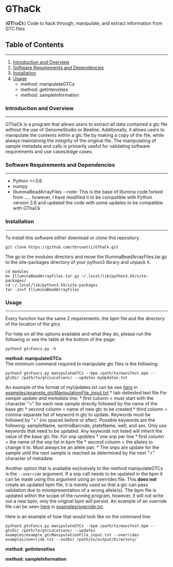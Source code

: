 # GThaCk
(**GT**ha**C**k)
Code to hack through, manipulate, and extract information from GTC files

## Table of Contents
---------------------
1.  [Introduction and Overview](#introduction-and-overview)
2.  [Software Requirements and Dependencies](#software-requirements-and-dependencies)
3.  [Installation](#installation)
4.  [Usage](#usage)
	* method: manipulateGTCs
	* method: getIntensities
	* method: sampleInformation

### Introduction and Overview
-----------------------------
GThaCk is a program that allows users to extract all data contained a gtc file without the use of GenomeStudio or Beeline.  Additionally, it allows users to manipulate the contents within a gtc file by making a copy of the file, while always maintaining the integrity of the original file. The manipulating of sample metadata and calls is primarily useful for validating software requirements and use cases/edge cases.


### Software Requirements and Dependencies
------------------------------------------
*  Python >=3.6
*  numpy
*  IlluminaBeadArrayFiles
	--note: This is the base of Illumina code forked from ..... however, I have modified it to be compatible with Python version 3.6 and updated the code with some updates to be compatible with GThaCk

### Installation
-----------------
To install this software either download or clone this repository
```
git clone https://github.com/tbrunetti/GThaCk.git
```
The go to the modules directory and move the IlluminaBeadArrayFiles.tar.gz to the site-packages directory of your python3 library and unpack it.
```
cd modules
mv IlluminaBeadArrayFiles.tar.gz ~/.local/lib/python3.XX/site-packages/
cd ~/.local/lib/python3.XX/site-packages
tar -zxvf IlluminaBeadArrayFiles
```


### Usage
----------
Every function has the same 2 requirements: the bpm file and the directory of the location of the gtcs

For help on all the options available and what they do, please run the following or see the table at the bottom of the page:
```
python3 gtcFuncs.py -h
```


**method: manipulateGTCs**  
The minimum command required to manipulate gtc files is the following:
```
python3 gtcFuncs.py manipulateGTCs --bpm /path/to/manifest.bpm --gtcDir /path/to/gtcLocations/ --updates myUpdates.txt
```
An example of the format of myUpdates.txt can be see [here](https://github.com/tbrunetti/GThaCk/blob/develop/examples/example_gtcManipulationFile_input.txt) in [examples/example_gtcManipulationFile_input.txt](https://github.com/tbrunetti/GThaCk/blob/develop/examples/example_gtcManipulationFile_input.txt)
	*  tab-delimited text file
	_For sample update and metadata line:_
	*  first column = must start with the character ">" for each new sample directly followed by the name of the base gtc 
	*  second column = name of new gtc to be created
	*  third column = comma-separate list of keyword in gtc to update.  Keywords must be followed by "=" (no spaces before or after).  Possible keywords are the following: sampleName, sentrixBarcode, plateName, well, and sex.  Only use keywords that need to be updated.  Any keywords not listed will inherit the value of the base gtc file.
	_For snp updates_
	*  one snp per line
	*  first column = the name of the snp list in bpm file
	*  second column = the alleles to change it to.  Must always be an allele pair.
	*  The snps are update for the sample until the next sample is reached as determined by the next ">" character of metadata
	
Another option that is available exclusively to the method manipulateGTCs is the `--override` argument.  If a snp call needs to be updated in the bpm it can be made using this argument using an overrides file.  This **does not** create an updated bpm file, it is merely used so that a gtc can pass validation due to misrepresentation of a wrong allele(s).  The bpm file is updated within the scope of the running program, however, it will not write out a new bpm, only the original bpm will persist.  An example of an override file can be seen [here](https://github.com/tbrunetti/GThaCk/blob/develop/examples/override.txt) in [examples/override.txt](https://github.com/tbrunetti/GThaCk/blob/develop/examples/override.txt).  

Here is an example of how that would look like on the command line:
```
python3 gtcFuncs.py manipulateGTCs --bpm /path/to/manifest.bpm --gtcDir /path/to/gtcLocations/ --updates examples/example_gtcManipulationFile_input.txt --overrides examples/override.txt --outDir /path/to/output/Directory/
```

**method: getIntensities**

**method: sampleInformation**


